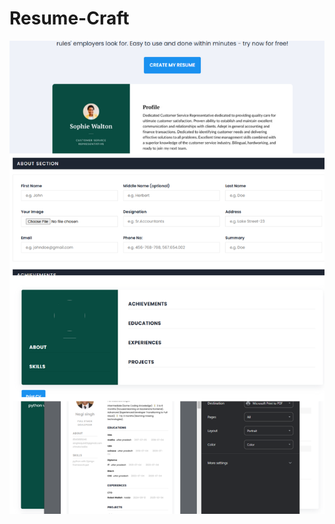 # Resume-Craft
<!DOCTYPE html>
<html lang="en">
<head>
    
<body>
    <img src="abc.png" alt="Centered Image">
</body>
</html>
